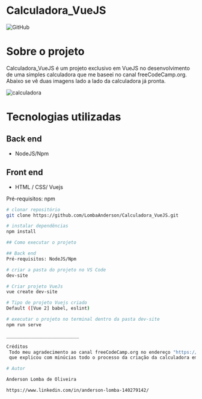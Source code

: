 # Calculadora_VueJS

![GitHub](https://img.shields.io/github/license/LombaAnderson/Calculadora_VueJS)

# Sobre o projeto

Calculadora_VueJS é um projeto exclusivo em VueJS no desenvolvimento de uma simples calculadora que me baseei no canal freeCodeCamp.org. Abaixo se vê duas imagens
lado a lado da calculadora já pronta.

![calculadora](https://user-images.githubusercontent.com/60937513/131398300-416a1932-905e-413c-b797-0518395c4310.png)

# Tecnologias utilizadas
## Back end
- NodeJS/Npm


## Front end 
- HTML / CSS/ Vuejs

Pré-requisitos: npm 

```bash
# clonar repositório
git clone https://github.com/LombaAnderson/Calculadora_VueJS.git

# instalar dependências
npm install

## Como executar o projeto

## Back end
Pré-requisitos: NodeJS/Npm

# criar a pasta do projeto no VS Code
dev-site

# Criar projeto VueJs
vue create dev-site

# Tipo de projeto Vuejs criado
Default ([Vue 2] babel, eslint)

# executar o projeto no terminal dentro da pasta dev-site
npm run serve

___________________________

Créditos
 Todo meu agradecimento ao canal freeCodeCamp.org no endereço "https://www.youtube.com/watch?v=m1_ih43p24s" 
 que explicou com minúcias todo o processo da criação da calculadora em VueJS

# Autor

Anderson Lomba de Oliveira

https://www.linkedin.com/in/anderson-lomba-140279142/
